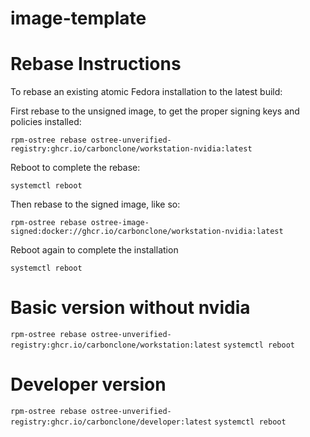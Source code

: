 # image-template

# Rebase Instructions
To rebase an existing atomic Fedora installation to the latest build:

First rebase to the unsigned image, to get the proper signing keys and policies installed:

`rpm-ostree rebase ostree-unverified-registry:ghcr.io/carbonclone/workstation-nvidia:latest`

Reboot to complete the rebase:

`systemctl reboot`

Then rebase to the signed image, like so:

`rpm-ostree rebase ostree-image-signed:docker://ghcr.io/carbonclone/workstation-nvidia:latest`

Reboot again to complete the installation

`systemctl reboot`


# Basic version without nvidia
`rpm-ostree rebase ostree-unverified-registry:ghcr.io/carbonclone/workstation:latest`
`systemctl reboot`

# Developer version
`rpm-ostree rebase ostree-unverified-registry:ghcr.io/carbonclone/developer:latest`
`systemctl reboot`

